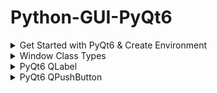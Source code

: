 # Python-GUI-PyQt6

<details>
  <summary>Get Started with PyQt6 & Create Environment</summary>
PyQt is a set of Python bindings for building cross-platform applications, PyQt combines all the advantages of Qt and Python. With PyQt, you can include Qt libraries in python code, enabling you to write GUI applications in Python. In other words, we can say that PyQt allows you to access all the facilities provided by Qt through Python code. 
  
</br><b>Install Virtual Environment:</b>
  - virtualenv is considered as the virtual python environment builder which is used to create the multiple python virtual environment side by side. 
  - At first open <code>Visual Studio Code</code> then use following command to install virtual environment:
  ```python
pip install virtualenv
```
  - Once it is installed, we can create the new virtual environment into a folder as given below.
   ```python
python -m venv env
```
  - To activate the corresponding environment, use the following command on the Windows operating system.
  ```python
.\env\Scripts\activate
```
  - Then install the PyQt6 by using the following command:
  ```python
pip install pyqt6
pip install pyqt6-tools
```
  - Now Create your first Python file. In the below code used for the custom window:
  ```python
from PyQt6.QtWidgets import QApplication, QWidget
from PyQt6.QtGui import QIcon
import sys


class Window(QWidget):
    def __init__(self):
        super().__init__()
        
        self.setGeometry(200,200, 700,400)
        self.setWindowTitle("Python GUI Development")
        self.setWindowIcon(QIcon('images/python.png'))

app = QApplication(sys.argv)
Window = Window()
Window.show()
sys.exit(app.exec())
```
</details>

<details>
  <summary>Window Class Types</summary>

There are three different window type classes in PyQt6

- **QMainWindow:** The QMainWindow class provides a main application window  provides a framework for building an application's user interface. QMainWindow has its own layout to which we can add QToolBars, QDockWidgets, a QMenuBar, and a QStatusBar.
- **QDialog:** The QDialog class is the base class of dialog window and a dialog window is a top-level window mostly used for short-term tasks and brief communcation's with the user. QDialogs may be modal or modeless
- **QWidget:** The QWidget class is the base class of all user interface objects. The widget is an important point of the user interface: it receives the mouse, keyboard, and other events from the window system, and paints a representation of itself on the screen.

**Window Class Layout:**

* self.setGeometry(200,200, 700,400) - using for window size
* self.setWindowTitle("Python GUI Development") - using for title
* self.setWindowIcon(QIcon('images/python.png')) - using for set window icon
* self.setFixedHeight(400) - using for set the fixed height
* self.setFixedWidth(700) - using for set the fixed width
* self.setStyleSheet('background-color: red') - using for set the background color
* self.setWindowOpacity(0.5) - using for set window opacity

**Open QT Digner:**

* At First install- pip install pyqt6-tools
   ```python
  Then -->env-->Lib-->qt6 application-->Qt-->bin-->designer.exe
  ```
**Convert QT Digner UI file to py file:**

* Type text in terminal:
  ```python
  pyuic6 -x UIfilepath -o newfilename.py
  ```
</details>

<details>
  <summary>PyQt6 QLabel</summary>
QLabel is a widget that is used to display text or images. It is essentially a widget for showing a static text or an image on the user interface.


  + **Displaying Text:** QLabel is commonly used to show text on the GUI. It can display plain text, HTML-formatted text, or even rich text with formatting like fonts, colors, etc. This makes it useful for displaying instructions, labels, or any kind of textual information on the interface.
  + **Displaying Images:** QLabel can also be used to display images such as icons, logos, or pictures. It supports various image formats, and you can easily load and display images using this widget.
  + **Interaction:** Though QLabel is primarily used for displaying static content, it can be used to display clickable text or images as well. You can set up event handlers to respond to mouse clicks or other interactions on the QLabel.
  + **Alignment and Layout:** QLabel allows you to align the text or image within the widget, which is important for creating visually appealing interfaces. You can control the alignment horizontally and vertically, ensuring proper layout and presentation.
  + **Accessibility:** QLabel is useful for creating accessible interfaces since it can display text that can be read by screen readers, making your application more inclusive.
</details>

<details>
  <summary>PyQt6 QPushButton</summary>
  The push button, or command button, is perhaps the most commonly used widget in any graphical user interface. Push (click) a button to command the computer to perform some action, or to answer a question. Typical buttons are OK, Apply, Cancel, Close, Yes, No and Help.
  
  <br>**Specific Libraries:-**
  ```python
  from PyQt6.QtWidgets import QPushButton
  from PyQt6.QtGui import QFont, QIcon
  from PyQt6.QtCore import QSize 
  ```

**There are different methods that we can use in QPushButton.**
+ setText(): This method is used to assign text to the push button
+ setIcon(): This method is used to assign an icon to the push button
+ setGeometry(): This method is used for setting the x and y position, also width and height of the button.
+ setMenu(): This method is used for setting pop menu to the button.
 
</details>
